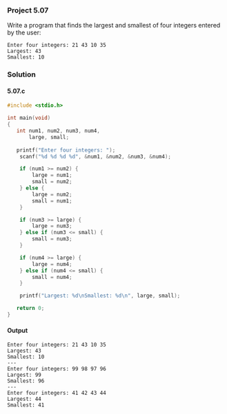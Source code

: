 ### Project 5.07
Write a program that finds the largest and smallest of four integers entered by the user:
```
Enter four integers: 21 43 10 35
Largest: 43
Smallest: 10
```
### Solution
#### 5.07.c
```c
#include <stdio.h>

int main(void)
{
   int num1, num2, num3, num4,
       large, small;
   
   printf("Enter four integers: ");
    scanf("%d %d %d %d", &num1, &num2, &num3, &num4);

	if (num1 >= num2) {
		large = num1;
		small = num2;
	} else {
		large = num2;
		small = num1;
	}

	if (num3 >= large) {
		large = num3;
	} else if (num3 <= small) {
		small = num3;
	}

	if (num4 >= large) {
		large = num4;
	} else if (num4 <= small) {
		small = num4;
	}

	printf("Largest: %d\nSmallest: %d\n", large, small);

   return 0;
}
```
#### Output
```
Enter four integers: 21 43 10 35
Largest: 43
Smallest: 10
---
Enter four integers: 99 98 97 96
Largest: 99
Smallest: 96
---
Enter four integers: 41 42 43 44
Largest: 44
Smallest: 41
```
